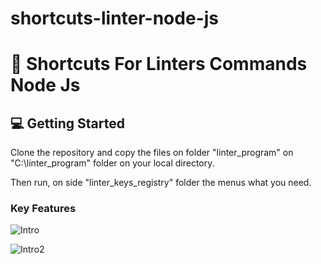 # shortcuts-linter-node-js


# 📖 Shortcuts For Linters Commands Node Js <a name="about-project"></a>

<!-- GETTING STARTED -->

## 💻 Getting Started <a name="getting-started"></a>

Clone the repository and copy the files on folder "linter_program" on "C:\linter_program" folder on your local directory.

Then run, on side "linter_keys_registry" folder the menus what you need.


### Key Features <a name="key-features"></a>


![Intro]([https://github.com/alex1779/shortcuts-linter-node-js/blob/main/img/rightclickmenu.jpg])

![Intro2]([https://github.com/alex1779/shortcuts-linter-node-js/blob/main/img/video.gif])


